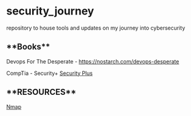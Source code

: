 # security_journey
repository to house tools and updates on my journey into cybersecurity

<h2>**Books**</h2>

Devops For The Desperate - https://nostarch.com/devops-desperate

CompTia - Security+ <a target="_blank" href="https://www.amazon.com/CompTIA-Security-Study-Guide-SY0-601/dp/1119736250/ref=asc_df_1119736250/?tag=hyprod-20&amp;linkCode=df0&amp;hvadid=459538011055&amp;hvpos=&amp;hvnetw=g&amp;hvrand=17977286291525421247&amp;hvpone=&amp;hvptwo=&amp;hvqmt=&amp;hvdev=c&amp;hvdvcmdl=&amp;hvlocint=&amp;hvlocphy=9033485&amp;hvtargid=pla-942631562619&amp;psc=1&_encoding=UTF8&tag=tmguynes-20&linkCode=ur2&linkId=9609261c877d2031d741cb418b3df379&camp=1789&creative=9325">Security Plus</a>

<h2>**RESOURCES**</h2>

<a href="https://nmap.org/book/toc.html">Nmap</a>
